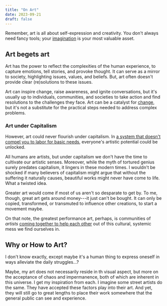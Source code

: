 ```yaml
---
title: "On Art"
date: 2023-09-21
draft: false
---
```


Remember, art is all about self-expression and creativity.
You don't always need fancy tools;
your [imagination](/surrealism) is your most valuable asset.

## Art begets art

Art has the power to reflect the complexities of the human
experience, to capture emotions, tell stories, and provoke thought.
It can serve as a mirror to society, highlighting issues, values, and
beliefs. But, art often doesn't provide clear (re)solutions to these issues.

Art can inspire change, raise awareness, and ignite conversations, but
it's usually up to individuals, communities, and societies to take
action and find resolutions to the challenges they face. Art can be a
catalyst for [change](/revolution),
but it's not a substitute for the practical steps
needed to address complex problems.

### Art under Capitalism

However, art could never flourish under capitalism.
In [a system that doesn't compel you to labor for basic needs](/anti-work),
everyone's artistic potential could be unlocked.

All humans are artists, but under capitalism we don't have the time to
cultivate our artistic senses. Moreover, while the myth of tortured
genius surely predates capitalism, it lingers in these modern times. I
wouldn't be shocked if many believers of capitalism might argue that
without the suffering it naturally causes, beautiful works might never
have come to life. What a twisted idea.

Greater art would come if most
of us aren't so desparate to get by. To me, though, great art gets
around money---it just can't be bought. It can only be copied,
transformed, or transmuted to influence other creations, to start a
movement maybe.

On that note, the greatest performance art, perhaps, is communities of
*artists* [coming together to help each other](/mutual-aid) out of this
cultural, systemic mess we find ourselves in.

## Why or How to Art?

I don't know exactly, except maybe it's a human thing to express oneself
in ways alleviate the daily struggles...?

Maybe, my art does not necessarily reside in th visual aspect, but more
on the acceptance of chaos and impermanence, both of which are inherent
in this universe. I get my inspiration from each. I imagine some street
artists do the same. They have accepted these factors play into their
art. And yet, they will still go to great lengths to place their work
somewhere that the general public can see and experience.
